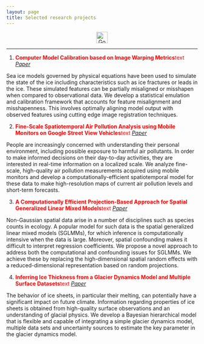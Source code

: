 ```yaml
---
layout: page
title: Selected research projects
---
```


<div align="center">
<a href="https://scholar.google.com/citations?user=uWmNwTAAAAAJ&hl=en" target="_blank"><img src="img/GoogleScholar.jpg" alt="Google Scholar" height="30"></a>
</div>

----

1. <span style="color:red">**Computer Model Calibration based on Image Warping Metrics**text</span> [*Paper*](https://arxiv.org/abs/1810.06608)
    
Sea ice models governed by physical equations have been used to simulate the 
state of the ice including characteristics such as ice fractures or leads in the ice. 
These simulated features can be partially misaligned or misshapen when compared to 
observational data. We develop a statistical emulation and calibration framework that 
accounts for feature misalignment and misshapenness. This involves optimally aligning 
model output with observed features using cutting edge image registration techniques.


2. <span style="color:red">**Fine-Scale Spatiotemporal Air Pollution Analysis using Mobile Monitors on Google Street View Vehicles**text</span> [*Paper*](https://arxiv.org/abs/1810.03576)

People are increasingly concerned with understanding their personal environment, including possible exposure to harmful air pollutants. In order to make informed decisions on their day-to-day activities, they are interested in real-time information on a localized scale. We analyze fine-scale, high-quality air pollution measurements acquired using mobile monitors and develop a computationally-efficient spatiotemporal model for these data to make high-resolution maps of current air pollution levels and short-term forecasts.


3. <span style="color:red">**A Computationally Efficient Projection-Based Approach for Spatial Generalized Linear Mixed Models**text</span> [*Paper*](https://arxiv.org/abs/1609.02501)

Non-Gaussian spatial data arise in a number of disciplines such as species counts in ecology. A popular model for such data is the spatial generalized linear mixed models (SGLMMs), for which inference is computationally intensive when the data is large. Moreover, spatial confounding makes it difficult to interpret regression coefficients. We propose a novel approach to address both the computational and confounding issues for SGLMMs. We achieve these by replacing the high-dimensional spatial random effects with a reduced-dimensional representation based on random projections.


4. <span style="color:red">**Inferring Ice Thickness from a Glacier Dynamics Model and Multiple Surface Datasets**text</span> [*Paper*](https://arxiv.org/abs/1612.01454)

The behavior of ice sheets, in particular their melting, can potentially have a significant impact on future climate.  Information regarding properties of ice sheets is obtained from high-quality surface observations and an understanding of glacial physics. We develop a Bayesian hierarchical model that is flexible and capable of integrating a simple glacier dynamics model, multiple data sets and uncertainty sources to estimate the key parameter in the glacier dynamics model.

